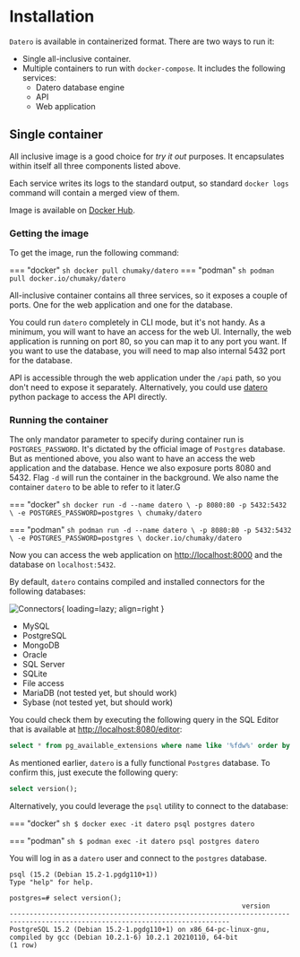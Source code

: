 # Installation

`Datero` is available in containerized format.
There are two ways to run it:

- Single all-inclusive container.
- Multiple containers to run with `docker-compose`. It includes the following services:
    - Datero database engine
    - API
    - Web application

## Single container
All inclusive image is a good choice for _try it out_ purposes. It encapsulates within itself all three components listed above.

Each service writes its logs to the standard output, so standard `docker logs` command will contain a merged view of them.

Image is available on [Docker Hub](https://hub.docker.com/r/chumaky/datero).

### Getting the image
To get the image, run the following command:

=== "docker"
    ``` sh
    docker pull chumaky/datero
    ```
=== "podman"
    ``` sh
    podman pull docker.io/chumaky/datero
    ```

All-inclusive container contains all three services, so it exposes a couple of ports.
One for the web application and one for the database.

You could run `datero` completely in CLI mode, but it's not handy.
As a minimum, you will want to have an access for the web UI.
Internally, the web application is running on port 80, so you can map it to any port you want.
If you want to use the database, you will need to map also internal 5432 port for the database.

API is accessible through the web application under the `/api` path, so you don't need to expose it separately.
Alternatively, you could use [datero](https://pypi.org/project/datero/) python package to access the API directly.


### Running the container
The only mandator parameter to specify during container run is `POSTGRES_PASSWORD`.
It's dictated by the official image of `Postgres` database.
But as mentioned above, you also want to have an access the web application and the database.
Hence we also exposure ports 8080 and 5432.
Flag `-d` will run the container in the background.
We also name the container `datero` to be able to refer to it later.G

=== "docker"
    ``` sh
    docker run -d --name datero \
        -p 8080:80 -p 5432:5432 \
        -e POSTGRES_PASSWORD=postgres \
        chumaky/datero
    ```

=== "podman"
    ``` sh
    podman run -d --name datero \
        -p 8080:80 -p 5432:5432 \
        -e POSTGRES_PASSWORD=postgres \
        docker.io/chumaky/datero
    ```

Now you can access the web application on [http://localhost:8000](http://localhost:8000) and the database on `localhost:5432`.

By default, `datero` contains compiled and installed connectors for the following databases:

![Connectors](./images/connectors.jpg){ loading=lazy; align=right }

- MySQL
- PostgreSQL
- MongoDB
- Oracle
- SQL Server
- SQLite
- File access
- MariaDB (not tested yet, but should work)
- Sybase (not tested yet, but should work)

You could check them by executing the following query in the SQL Editor that is available at [http://localhost:8080/editor](http://localhost:8080/editor):

``` sql
select * from pg_available_extensions where name like '%fdw%' order by name;
```

As mentioned earlier, `datero` is a fully functional `Postgres` database. To confirm this, just execute the following query:

``` sql
select version();
```

Alternatively, you could leverage the `psql` utility to connect to the database:


=== "docker"
    ``` sh
    $ docker exec -it datero psql postgres datero
    ```

=== "podman"
    ``` sh
    $ podman exec -it datero psql postgres datero
    ```

You will log in as a `datero` user and connect to the `postgres` database.
```
psql (15.2 (Debian 15.2-1.pgdg110+1))
Type "help" for help.

postgres=# select version();
                                                          version
-----------------------------------------------------------------------------------------------------------------------------
PostgreSQL 15.2 (Debian 15.2-1.pgdg110+1) on x86_64-pc-linux-gnu, compiled by gcc (Debian 10.2.1-6) 10.2.1 20210110, 64-bit
(1 row)
```